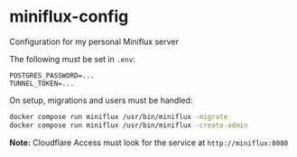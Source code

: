 # miniflux-config
Configuration for my personal Miniflux server

The following must be set in `.env`:

```text
POSTGRES_PASSWORD=...
TUNNEL_TOKEN=...
```

On setup, migrations and users must be handled:

```sh
docker compose run miniflux /usr/bin/miniflux -migrate
docker compose run miniflux /usr/bin/miniflux -create-admin
```

**Note:** Cloudflare Access must look for the service at `http://miniflux:8080`